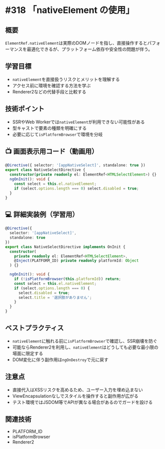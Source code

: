 # #318 「nativeElement の使用」

## 概要
`ElementRef.nativeElement`は実際のDOMノードを指し、直接操作するとパフォーマンスを最適化できるが、プラットフォーム依存や安全性の問題が伴う。

## 学習目標
- `nativeElement`を直接扱うリスクとメリットを理解する
- アクセス前に環境を確認する方法を学ぶ
- Renderer2などの代替手段と比較する

## 技術ポイント
- SSRやWeb Workerでは`nativeElement`が利用できない可能性がある
- 型キャストで要素の種類を明確にする
- 必要に応じて`isPlatformBrowser`で環境を分岐

## 📺 画面表示用コード（動画用）
```typescript
@Directive({ selector: '[appNativeSelect]', standalone: true })
export class NativeSelectDirective {
  constructor(private readonly el: ElementRef<HTMLSelectElement>) {}
  ngOnInit(): void {
    const select = this.el.nativeElement;
    if (select.options.length === 0) select.disabled = true;
  }
}
```

## 💻 詳細実装例（学習用）
```typescript
@Directive({
  selector: '[appNativeSelect]',
  standalone: true
})
export class NativeSelectDirective implements OnInit {
  constructor(
    private readonly el: ElementRef<HTMLSelectElement>,
    @Inject(PLATFORM_ID) private readonly platformId: Object
  ) {}

  ngOnInit(): void {
    if (!isPlatformBrowser(this.platformId)) return;
    const select = this.el.nativeElement;
    if (select.options.length === 0) {
      select.disabled = true;
      select.title = '選択肢がありません';
    }
  }
}
```

## ベストプラクティス
- `nativeElement`に触れる前に`isPlatformBrowser`で確認し、SSR崩壊を防ぐ
- 可能ならRenderer2を利用し、`nativeElement`はどうしても必要な最小限の場面に限定する
- DOM変化に伴う副作用は`ngOnDestroy`で元に戻す

## 注意点
- 直接代入はXSSリスクを高めるため、ユーザー入力を埋め込まない
- ViewEncapsulationなしでスタイルを操作すると副作用が広がる
- テスト環境ではJSDOM等でAPIが異なる場合があるのでガードを設ける

## 関連技術
- PLATFORM_ID
- isPlatformBrowser
- Renderer2
